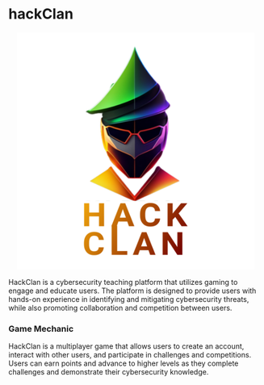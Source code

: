 # hackClan
<p align="center">
<img src="https://raw.githubusercontent.com/AbdulConsole/hackClan/main/assets/readMe_Logo.png" width="470px">
</p>
HackClan is a cybersecurity teaching platform that utilizes gaming to engage and educate users. The platform is designed to provide users with hands-on experience in identifying and mitigating cybersecurity threats, while also promoting collaboration and competition between users.



### Game Mechanic
HackClan is a multiplayer game that allows users to create an account, interact with other users, and participate in challenges and competitions. Users can earn points and advance to higher levels as they complete challenges and demonstrate their cybersecurity knowledge.
